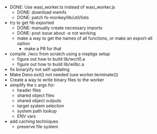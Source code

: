 - DONE: Use wasi_worker.ts instead of wasi_worker.js
    - DONE: download memfs
    - DONE: patch fs-monkey/lib/util/lists 
- try to get fib exported
    - DONE: manually create necessary imports
    - DONE: post issue about -e not working
    - make a way to get the names of all functions, or make an export-all option
        - make a PR for that
- compile ./wcc from scratch using a nixpkgs setup
    - figure out how to build lib/wcrt0.a
    - figure out how to build lib/wlibc.a
- fix binaryify not self-updating
- Make Deno.exit() not needed (use worker.terminate())
- Create a way to write binary files to the worker
- simplify the c args for:
    - header files
    - shared object files
    - shared object outputs
    - target system selection
    - system path lookup
    - ENV vars
- add caching techniques
    - preserve file system